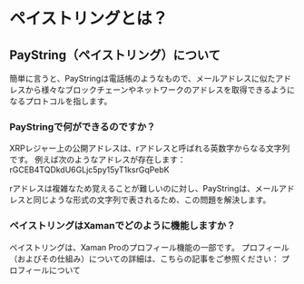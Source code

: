 # ペイストリングとは？



## PayString（ペイストリング）について

簡単に言うと、PayStringは電話帳のようなもので、メールアドレスに似たアドレスから様々なブロックチェーンやネットワークのアドレスを取得できるようになるプロトコルを指します。

### PayStringで何ができるのですか？

XRPレジャー上の公開アドレスは、rアドレスと呼ばれる英数字からなる文字列です。 例えば次のようなアドレスが存在します： rGCEB4TQDkdU6GLjc5py15yT1ksrGqPebK

rアドレスは複雑なため覚えることが難しいのに対し、PayStringは、メールアドレスと同じような形式の文字列で表されるため、この問題を解決します。

### ペイストリングはXamanでどのように機能しますか？

ペイストリングは、Xaman Proのプロフィール機能の一部です。 プロフィール（およびその仕組み）についての詳細は、こちらの記事をご参照ください： プロフィールについて
